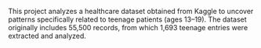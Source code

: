 This project analyzes a healthcare dataset obtained from Kaggle to uncover patterns specifically related to teenage patients (ages 13–19). The dataset originally includes 55,500 records, from which 1,693 teenage entries were extracted and analyzed.

